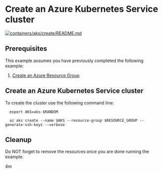 
# Create an Azure Kubernetes Service cluster

[![containers/aks/create/README.md](https://github.com/Azure-Samples/java-on-azure-examples/actions/workflows/containers_aks_create_README_md.yml/badge.svg)](https://github.com/Azure-Samples/java-on-azure-examples/actions/workflows/containers_aks_create_README_md.yml)

## Prerequisites

This example assumes you have previously completed the following example:

1. [Create an Azure Resource Group](../../../general/group/create/README.md)

## Create an Azure Kubernetes Service cluster

<!-- workflow.include(../../../general/group/create/README.md) -->
<!-- workflow.run()

  if [[ -z $AKS ]]; then
    export AKS=aks-$RANDOM
    az aks create --name $AKS --resource-group $RESOURCE_GROUP --generate-ssh-keys --verbose 
  fi

  -->

To create the cluster use the following command line:

<!-- workflow.skip() -->
```shell
  export AKS=aks-$RANDOM

  az aks create --name $AKS --resource-group $RESOURCE_GROUP --generate-ssh-keys --verbose 
```

## Cleanup

<!-- workflow.directOnly()

  az group delete --name $RESOURCE_GROUP --yes || true

  -->

Do NOT forget to remove the resources once you are done running the example.

4m
